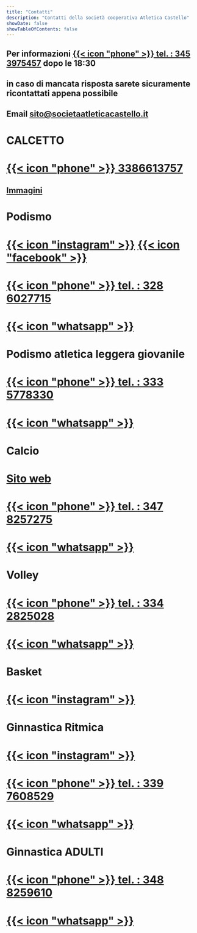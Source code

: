 ```yaml
---
title: "Contatti"
description: "Contatti della società cooperativa Atletica Castello"
showDate: false
showTableOfContents: false
---
```


## Per informazioni [{{< icon "phone" >}} tel. : 345 3975457](tel:3453975457) dopo le 18:30

## in caso di mancata risposta sarete sicuramente ricontattati appena possibile

## Email [sito@societaatleticacastello.it](mailto:sito@societaatleticacastello.it)

# CALCETTO 

# [{{< icon "phone" >}} 3386613757](tel:3386613757)

## [Immagini](/calcetto)

# Podismo

# [{{< icon "instagram" >}}](https://www.instagram.com/atleticacastello/) [{{< icon "facebook" >}}](https://www.facebook.com/ASDAtleticaCastelloFirenze)

# [{{< icon "phone" >}} tel. : 328 6027715](tel:3286027715)

# [{{< icon "whatsapp" >}}](https://wa.me/3286027715)

# Podismo atletica leggera giovanile

# [{{< icon "phone" >}} tel. : 333 5778330](tel:3335778330)

# [{{< icon "whatsapp" >}}](https://wa.me/3335778330)


# Calcio

# [Sito web](https://www.atleticacastellocalcio.it/)

# [{{< icon "phone" >}} tel. : 347 8257275](tel:3478257275)

# [{{< icon "whatsapp" >}}](https://wa.me/3478257275)


# Volley

# [{{< icon "phone" >}} tel. : 334 2825028](tel:3342825028)

# [{{< icon "whatsapp" >}}](https://wa.me/3342825028)


# Basket

# [{{< icon "instagram" >}}](https://www.instagram.com/basketatleticacastellouisp/)
  	
# Ginnastica Ritmica

# [{{< icon "instagram" >}}](https://www.instagram.com/ginnasticaritmicacastello/)

# [{{< icon "phone" >}} tel. : 339 7608529](tel:3397608529)

# [{{< icon "whatsapp" >}}](https://wa.me/3397608529)


# Ginnastica ADULTI

# [{{< icon "phone" >}} tel. : 348 8259610](tel:3488259610)

# [{{< icon "whatsapp" >}}](https://wa.me/3488259610)
